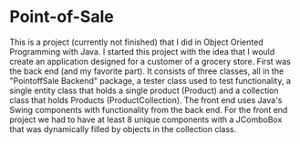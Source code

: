 # Point-of-Sale
This is a project (currently not finished) that I did in Object Oriented Programming with Java. I started this project with the idea that I would create an application designed for a customer of a grocery store. First was the back end (and my favorite part). It consists of three classes, all in the "PointoffSale Backend" package, a tester class used to test functionality, a single entity class that holds a single product (Product) and a collection class that holds Products (ProductCollection). The front end uses Java's Swing components with functionality from the back end. For the front end project we had to have at least 8 unique components with a JComboBox that was dynamically filled by objects in the collection class. 
